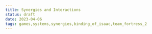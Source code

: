 ```yaml
---
title: Synergies and Interactions
status: draft
date: 2023-04-06
tags: games,systems,synergies,binding_of_isaac,team_fortress_2
---
```


